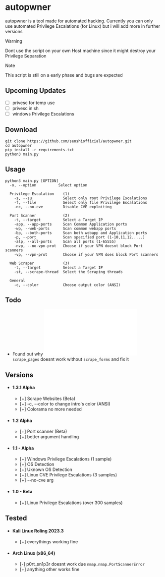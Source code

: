 # autopwner

autopwner is a tool made for automated hacking. Currently you can only use automated Privilege Escalations (for Linux) but i will add more in further versions
> [!WARNING]
> Dont use the script on your own Host machine since it might destroy your Privilege Separation

> [!NOTE]
> This script is still on a early phase and bugs are expected 

## Upcoming Updates
- [ ] privesc for temp use
- [ ] privesc in sh
- [ ] windows Privilege Escalations

## Download
```
git clone https://github.com/senshiofficial/autopwner.git
cd autopwner
pip install -r requirements.txt
python3 main.py
```

## Usage
```
python3 main.py [OPTION]
  -o, --option          Select option  
  
  Privilege Escalation    (1)
	-s, --su              Select only root Privilege Escalations
	-f, --file            Select only file Privilege Escalations
	-nc, --no-cve         Disable CVE exploiting

  Port Scanner            (2)
	-t, --target          Select a Target IP
	-app, --app-ports     Scan Common Application ports
	-wp, --web-ports      Scan common webapp ports
	-bp, --both-ports     Scan both webapp and Application ports
	-p, --port            Scan specified port (1-10,11,12.....)
	-alp, --all-ports     Scan all ports (1-65555)
	-nvp, --no-vpn-prot   Choose if your VPN doesnt block Port scanners
	-vp, --vpn-prot       Choose if your VPN does block Port scanners

  Web Scraper             (3)
	-t, --target          Select a Target IP
    -st, --scrape-thread  Select the Scraping threads

  General
	-c, --color           Choose output color (ANSI)
```


## Todo
-  Found out why ![p4g3_sn1p3r](p4g3_sn1p3r.py)`scrape_pages` doesnt work without `scrape_forms` and fix it

## Versions
- #### 1.3.1 Alpha
	- [+] Scrape Websites (Beta)
	- [+] -c, --color to change intro's color (ANSI)
	- [+] Colorama no more needed 
- #### 1.2 Alpha
	- [+] Port scanner (Beta)
	- [+] better argument handling
- #### 1.1 - Alpha
	- [+] Windows Privilege Escalations (1 sample)
	- [+] OS Detection
	- [+] Uknown OS Detection 
	- [+] Linux CVE Privilege Escalations (3 samples)
	- [+] --no-cve arg 
- #### 1.0 - Beta
	- [+] Linux Privilege Escalations (over 300 samples)

## Tested
- #### Kali Linux Roling 2023.3
	- [+] everythings working fine
- #### Arch Linux (x86_64)
	- [-] p0rt_sn1p3r doesnt work due `nmap.nmap.PortScannerError`
	- [+] anything other works fine